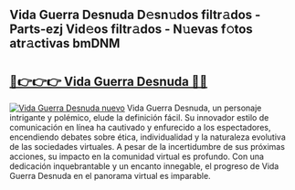 ## Vida Guerra Desnuda D𝚎sn𝚞dos filtr𝚊dos - Parts-ezj Vid𝚎os filtr𝚊dos - N𝚞evas f𝚘tos atr𝚊ctivas bmDNM

# <h2><a href="http://mb9k3n.tromn.icu/?c=Vida+Guerra+Desnuda">🔗👉👉👉 Vida Guerra Desnuda 🔗🔗</a></h2>

[![Vida Guerra Desnuda nuevo](https://i.imgur.com/pEAQMta.gif)](http://mb9k3n.tromn.icu/?c=Vida+Guerra+Desnuda)
Vida Guerra Desnuda, un personaje intrigante y polémico, elude la definición fácil. Su innovador estilo de comunicación en línea ha cautivado y enfurecido a los espectadores, encendiendo debates sobre ética, individualidad y la naturaleza evolutiva de las sociedades virtuales. A pesar de la incertidumbre de sus próximas acciones, su impacto en la comunidad virtual es profundo. Con una dedicación inquebrantable y un encanto innegable, el progreso de Vida Guerra Desnuda en el panorama virtual es imparable.
